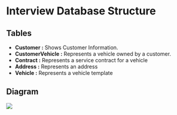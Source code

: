 # Interview Database Structure

## Tables
- **Customer :** Shows Customer Information.
- **CustomerVehicle :** Represents a vehicle owned by a customer.
- **Contract :** Represents a service contract for a vehicle
- **Address :** Represents an address
- **Vehicle :** Represents a vehicle template

## Diagram

![](..\Images\DB-Interview_Diagram.png)
